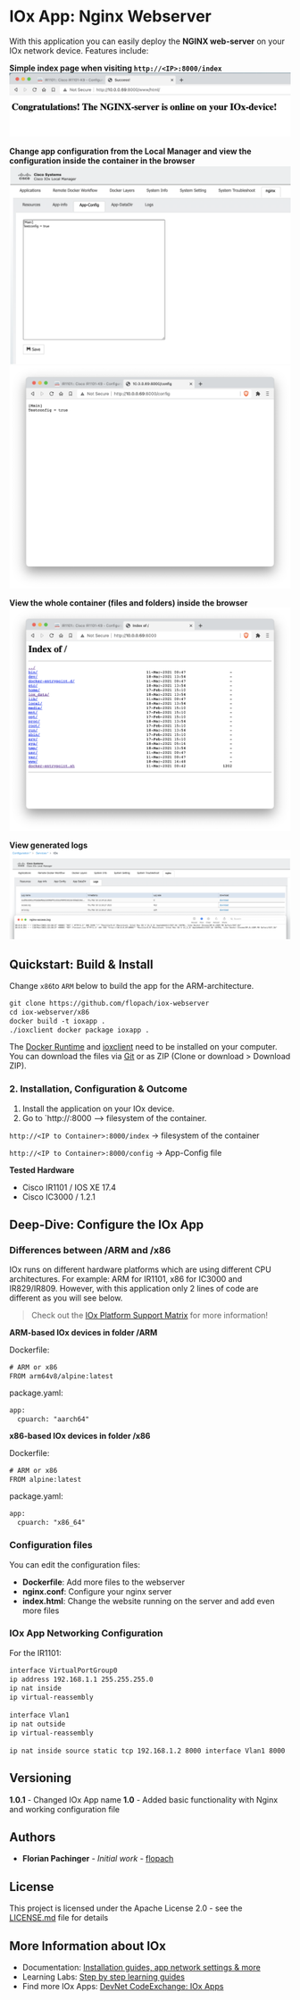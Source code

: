 # IOx App: Nginx Webserver

With this application you can easily deploy the **NGINX web-server** on your IOx network device. Features include:

**Simple index page when visiting `http://<IP>:8000/index`**
![](images/index.png)

**Change app configuration from the Local Manager and view the configuration inside the container in the browser**
![](images/app-config-LM.png)
![](images/app-config-inside.png)

**View the whole container (files and folders) inside the browser**
![](images/docker-container.png)

**View generated logs**
![](images/logs.png)

## Quickstart: Build & Install

Change `x86`to `ARM` below to build the app for the ARM-architecture.

```
git clone https://github.com/flopach/iox-webserver
cd iox-webserver/x86
docker build -t ioxapp .
./ioxclient docker package ioxapp .
```

The [Docker Runtime](https://www.docker.com/products/docker-desktop) and [ioxclient](https://developer.cisco.com/docs/iox/#!iox-resource-downloads/downloads) need to be installed on your computer. You can download the files via [Git](https://git-scm.com/downloads) or as ZIP (Clone or download > Download ZIP).

### 2. Installation, Configuration & Outcome

1. Install the application on your IOx device.
2. Go to `http://<IP to Container>:8000 --> filesystem of the container.

`http://<IP to Container>:8000/index` -> filesystem of the container

`http://<IP to Container>:8000/config` -> App-Config file

**Tested Hardware**

* Cisco IR1101 / IOS XE 17.4
* Cisco IC3000 / 1.2.1

## Deep-Dive: Configure the IOx App

### Differences between /ARM and /x86

IOx runs on different hardware platforms which are using different CPU architectures. For example: ARM for IR1101, x86 for IC3000 and IR829/IR809. However, with this application only 2 lines of code are different as you will see below.

> Check out the [IOx Platform Support Matrix](https://developer.cisco.com/docs/iox/#!platform-support-matrix) for more information!

**ARM-based IOx devices in folder /ARM**

Dockerfile:

```
# ARM or x86
FROM arm64v8/alpine:latest
```

package.yaml:

```
app:
  cpuarch: "aarch64"
```

**x86-based IOx devices in folder /x86**

Dockerfile:

```
# ARM or x86
FROM alpine:latest
```

package.yaml:

```
app:
  cpuarch: "x86_64"
```

### Configuration files

You can edit the configuration files:

* **Dockerfile**: Add more files to the webserver
* **nginx.conf**: Configure your nginx server
* **index.html**: Change the website running on the server and add even more files

### IOx App Networking Configuration

For the IR1101:

```
interface VirtualPortGroup0
ip address 192.168.1.1 255.255.255.0
ip nat inside
ip virtual-reassembly

interface Vlan1
ip nat outside
ip virtual-reassembly

ip nat inside source static tcp 192.168.1.2 8000 interface Vlan1 8000
```

## Versioning

**1.0.1** - Changed IOx App name
**1.0** - Added basic functionality with Nginx and working configuration file

## Authors

* **Florian Pachinger** - *Initial work* - [flopach](https://github.com/flopach)

## License

This project is licensed under the Apache License 2.0 - see the [LICENSE.md](LICENSE.md) file for details

## More Information about IOx

* Documentation: [Installation guides, app network settings & more](https://developer.cisco.com/docs/iox/)
* Learning Labs: [Step by step learning guides](https://developer.cisco.com/learning/labs/tags/IOx/page/1)
* Find more IOx Apps: [DevNet CodeExchange: IOx Apps](https://developer.cisco.com/codeexchange/platforms/iox)
